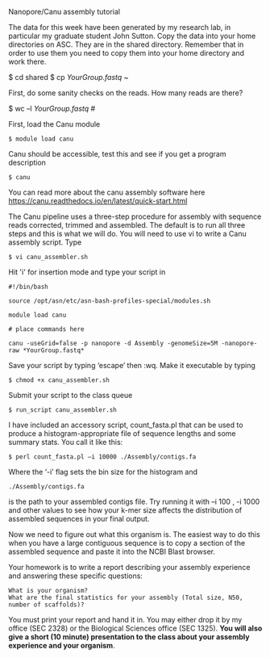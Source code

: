 

Nanopore/Canu assembly tutorial

The data for this week have been generated by my research lab, in particular my graduate student John Sutton. Copy the data into your home directories on ASC. They are in the shared directory. Remember that in order to use them you need to copy them into your home directory and work there.

$ cd shared
$ cp *YourGroup.fastq* ~

First, do some sanity checks on the reads. How many reads are there?

$ wc –l *YourGroup.fastq* # 

First, load the Canu module

    $ module load canu

Canu should be accessible, test this and see if you get a program description

    $ canu

You can read more about the canu assembly software here https://canu.readthedocs.io/en/latest/quick-start.html

The Canu pipeline uses a three-step procedure for assembly with sequence reads corrected, trimmed and assembled. The default is to run all three steps and this is what we will do. You will need to use vi to write a Canu assembly script. Type

    $ vi canu_assembler.sh

Hit 'i' for insertion mode and type your script in

    #!/bin/bash

    source /opt/asn/etc/asn-bash-profiles-special/modules.sh

    module load canu

    # place commands here

    canu -useGrid=false -p nanopore -d Assembly -genomeSize=5M -nanopore-raw *YourGroup.fastq*

Save your script by typing ‘escape’ then :wq. Make it executable by typing

    $ chmod +x canu_assembler.sh

Submit your script to the class queue

    $ run_script canu_assembler.sh

I have included an accessory script, count_fasta.pl that can be used to produce a histogram-appropriate file of sequence lengths and some summary stats. You call it like this:

    $ perl count_fasta.pl –i 10000 ./Assembly/contigs.fa

Where the ‘-i’ flag sets the bin size for the histogram and

    ./Assembly/contigs.fa 

is the path to your assembled contigs file. Try running it with –i 100 , -i 1000 and other values to see how your k-mer size affects the distribution of assembled sequences in your final output.

Now we need to figure out what this organism is. The easiest way to do this when you have a large contiguous sequence is to copy a section of the assembled sequence and paste it into the NCBI Blast browser.

Your homework is to write a report describing your assembly experience and answering these specific questions:

    What is your organism?
    What are the final statistics for your assembly (Total size, N50, number of scaffolds)?

You must print your report and hand it in. You may either drop it by my office (SEC 2328) or the Biological Sciences office (SEC 1325). **You will also give a short (10 minute) presentation to the class about your assembly experience and your organism**. 
